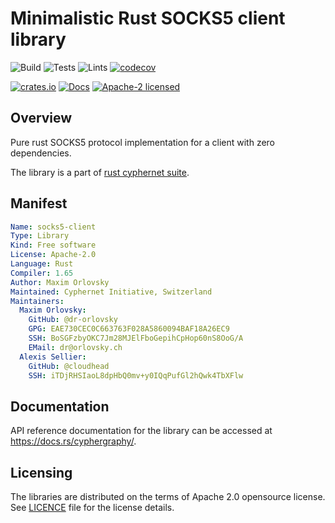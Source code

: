 # Minimalistic Rust SOCKS5 client library

![Build](https://github.com/Cyphernet-WG/rust-cyphernet/workflows/Build/badge.svg)
![Tests](https://github.com/Cyphernet-WG/rust-cyphernet/workflows/Tests/badge.svg)
![Lints](https://github.com/Cyphernet-WG/rust-cyphernet/workflows/Lints/badge.svg)
[![codecov](https://codecov.io/gh/Cyphernet-WG/rust-cyphernet/branch/master/graph/badge.svg)](https://codecov.io/gh/Cyphernet-WG/rust-cyphernet)

[![crates.io](https://img.shields.io/crates/v/eidolon)](https://crates.io/crates/eidolon)
[![Docs](https://docs.rs/eidolon/badge.svg)](https://docs.rs/eidolon)
[![Apache-2 licensed](https://img.shields.io/crates/l/eidolon)](./LICENSE)


## Overview

Pure rust SOCKS5 protocol implementation for a client with zero dependencies.

The library is a part of [rust cyphernet suite](https://github.com/Cyphernet-WG/rust-cyphernet).


## Manifest

```yaml
Name: socks5-client
Type: Library
Kind: Free software
License: Apache-2.0
Language: Rust
Compiler: 1.65
Author: Maxim Orlovsky
Maintained: Cyphernet Initiative, Switzerland
Maintainers:
  Maxim Orlovsky:
    GitHub: @dr-orlovsky
    GPG: EAE730CEC0C663763F028A5860094BAF18A26EC9
    SSH: BoSGFzbyOKC7Jm28MJElFboGepihCpHop60nS8OoG/A
    EMail: dr@orlovsky.ch
  Alexis Sellier:
    GitHub: @cloudhead
    SSH: iTDjRHSIaoL8dpHbQ0mv+y0IQqPufGl2hQwk4TbXFlw
```


## Documentation

API reference documentation for the library can be accessed at
<https://docs.rs/cyphergraphy/>.


## Licensing

The libraries are distributed on the terms of Apache 2.0 opensource license.
See [LICENCE](LICENSE) file for the license details.
